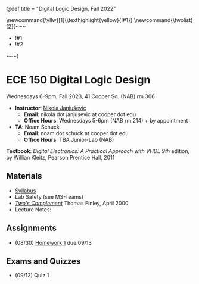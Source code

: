@def title = "Digital Logic Design, Fall 2022"

\newcommand{\yllw}[1]{\texthighlight{yellow}{!#1}}
\newcommand{\twolist}[2]{~~~ <ul><li>!#1</li><li>!#2</li></ul> ~~~}

# ECE 150 Digital Logic Design

Wednesdays 6-9pm, Fall 2023, 41 Cooper Sq. (NAB) rm 306

* **Instructor**: [Nikola Janjušević](/)
    - **Email**: nikola dot janjusevic at cooper dot edu
    - **Office Hours**: Wednesdays 5-6pm (NAB rm 214) + by appointment
* **TA**: Noam Schuck
    - **Email**: noam dot schuck at cooper dot edu
    - **Office Hours**: TBA Junior-Lab (NAB)

**Textbook**: *Digital Electronics: A Practical Approach with VHDL 9th* 
    edition, by Willian Kleitz, Pearson Prentice Hall, 2011

## Materials 
- [Syllabus](/assets/dld23/syllabus.pdf)
- Lab Safety (see MS-Teams)
- [*Two's Complement*](https://www.cs.cornell.edu/~tomf/notes/cps104/twoscomp.html) Thomas Finley, April 2000
- Lecture Notes:
<!-- - Lesson 1: [{{fill descr teaching/dld/lesson1.md}}](/teaching/dld/lesson1) -->

## Assignments
- (08/30) [Homework 1](/assets/dld23/hw1.pdf) due 09/13
<!-- - (09/13) Project 1, due 10/04 -->
<!-- - (09/27) Homework 2, due 10/18 -->
<!-- - (10/18) Project 2, due 11/08, Logisim due 11/01 -->
<!-- - (11/08) Final Project, due 12/13 (report due 12/20) -->

## Exams and Quizzes 
- (09/13) Quiz 1
<!-- - (10/04) Quiz 2 -->
<!-- - (10/11) Midterm Exam -->
<!-- - (10/25) Quiz 3 -->
<!-- - (11/15) Quiz 4 -->
<!-- - (11/29) Final Exam -->

